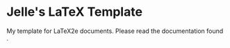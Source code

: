 # Jelle's LaTeX Template
 My template for LaTeX2e documents. Please read the documentation found [](here).
